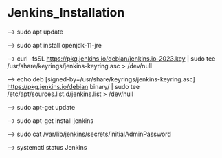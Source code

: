 # Jenkins_Installation

--> sudo apt update

--> sudo apt install openjdk-11-jre

--> curl -fsSL https://pkg.jenkins.io/debian/jenkins.io-2023.key | sudo tee \
  /usr/share/keyrings/jenkins-keyring.asc > /dev/null

--> echo deb [signed-by=/usr/share/keyrings/jenkins-keyring.asc] \
  https://pkg.jenkins.io/debian binary/ | sudo tee \
  /etc/apt/sources.list.d/jenkins.list > /dev/null

--> sudo apt-get update

--> sudo apt-get install jenkins

--> sudo cat /var/lib/jenkins/secrets/initialAdminPassword

--> systemctl status Jenkins
